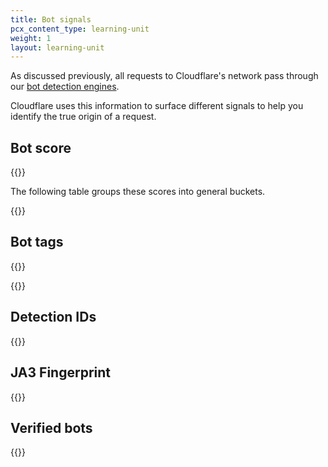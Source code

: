```yaml
---
title: Bot signals
pcx_content_type: learning-unit
weight: 1
layout: learning-unit
---
```


As discussed previously, all requests to Cloudflare's network pass through our [bot detection engines](/learning-paths/modules/security/bot-management-concepts/bot-detections/).

Cloudflare uses this information to surface different signals to help you identify the true origin of a request.

## Bot score

{{<render file="_bot-score-definition.md" productFolder="bots" >}}

The following table groups these scores into general buckets.

{{<render file="_bot-groupings.md" productFolder="bots" >}}

## Bot tags

{{<render file="_bot-tags.md" productFolder="bots" >}}
<br/>

{{<render file="_bot-tags-values.md" productFolder="bots" >}}

## Detection IDs

{{<render file="_detection-ids" productFolder="bots" >}}
<br/>

## JA3 Fingerprint

{{<render file="_ja3-fingerprint.md" productFolder="bots" >}}

## Verified bots

{{<render file="_verified-bots.md" productFolder="bots" >}}